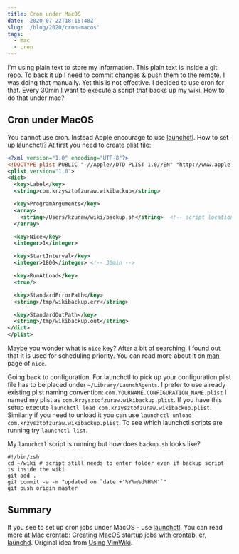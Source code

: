 ```yaml
---
title: Cron under MacOS
date: '2020-07-22T18:15:48Z'
slug: '/blog/2020/cron-macos'
tags:
  - mac
  - cron
---
```


I'm using plain text to store my information. This plain text is inside a git repo. To back it up I
need to commit changes & push them to the remote. I was doing that manually. Yet this is not effective.
I decided to use cron for that. Every 30min I want to execute a script that backs up my wiki.
How to do that under mac?

## Cron under MacOS

You cannot use cron. Instead Apple encourage to use [launchctl](https://ss64.com/osx/launchctl.html).
How to set up launchctl? At first you need to create plist file:

```xml
<?xml version="1.0" encoding="UTF-8"?>
<!DOCTYPE plist PUBLIC "-//Apple//DTD PLIST 1.0//EN" "http://www.apple.com/DTDs/PropertyList-1.0.dtd">
<plist version="1.0">
<dict>
  <key>Label</key>
  <string>com.krzysztofzuraw.wikibackup</string>

  <key>ProgramArguments</key>
  <array>
    <string>/Users/kzuraw/wiki/backup.sh</string>  <!-- script location -->
  </array>

  <key>Nice</key>
  <integer>1</integer>

  <key>StartInterval</key>
  <integer>1800</integer> <!-- 30min -->

  <key>RunAtLoad</key>
  <true/>

  <key>StandardErrorPath</key>
  <string>/tmp/wikibackup.err</string>

  <key>StandardOutPath</key>
  <string>/tmp/wikibackup.out</string>
</dict>
</plist>
```

Maybe you wonder what is `nice` key? After a bit of searching, I found out that it is used for scheduling priority. You can read more about
it on [man](https://www.manpagez.com/man/3/nice/) page of `nice`.

Going back to configuration. For launchctl to pick up your configuration plist file has to be placed
under `~/Library/LaunchAgents`. I prefer to use already existing plist naming convention: `com.YOURNAME.CONFIGURATION_NAME.plist`
I named my plist as `com.krzysztofzuraw.wikibackup.plist`. If you have this setup execute `launchctl load com.krzysztofzuraw.wikibackup.plist`.
Similarly if you need to unload it you can use `launchctl unload com.krzysztofzuraw.wikibackup.plist`.
To see which launchctl scripts are running try `launchctl list`.

My `lanuchctl` script is running but how does `backup.sh` looks like?

```shell
#!/bin/zsh
cd ~/wiki # script still needs to enter folder even if backup script is inside the wiki
git add .
git commit -a -m "updated on `date +'%Y%m%d%H%M'`"
git push origin master
```

## Summary

If you see to set up cron jobs under MacOS - use [launchctl](https://ss64.com/osx/launchctl.html). You
can read more at [Mac crontab: Creating MacOS startup jobs with crontab, er, launchd](https://alvinalexander.com/mac-os-x/mac-osx-startup-crontab-launchd-jobs/).
Original idea from [Using VimWiki](https://thelinell.com/using-vimwiki/).
